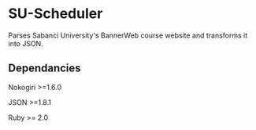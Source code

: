 SU-Scheduler
============
Parses Sabanci University's BannerWeb course website and transforms it into JSON.


Dependancies
------------

Nokogiri >=1.6.0

JSON >=1.8.1

Ruby >= 2.0
